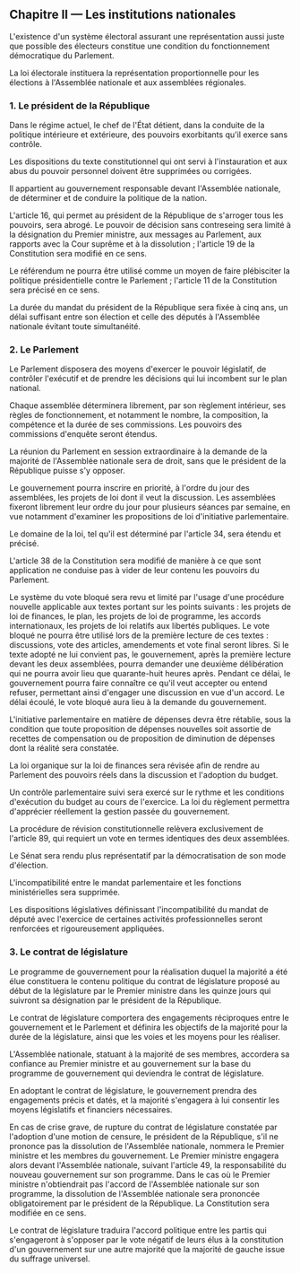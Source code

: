 ## Chapitre II — Les institutions nationales

L'existence d'un système électoral assurant une représentation aussi juste que
possible des électeurs constitue une condition du fonctionnement démocratique
du Parlement.

La loi électorale instituera la représentation proportionnelle pour les
élections à l'Assemblée nationale et aux assemblées régionales.

### 1. Le président de la République

Dans le régime actuel, le chef de l'État détient, dans la conduite de la
politique intérieure et extérieure, des pouvoirs exorbitants qu'il exerce sans
contrôle.

Les dispositions du texte constitutionnel qui ont servi à l'instauration et
aux abus du pouvoir personnel doivent être supprimées ou corrigées.

Il appartient au gouvernement responsable devant l'Assemblée nationale, de
déterminer et de conduire la politique de la nation.

L'article 16, qui permet au président de la République de s'arroger tous les
pouvoirs, sera abrogé. Le pouvoir de décision sans contreseing sera limité à
la désignation du Premier ministre, aux messages au Parlement, aux rapports
avec la Cour suprême et à la dissolution ; l'article 19 de la Constitution
sera modifié en ce sens.

Le référendum ne pourra être utilisé comme un moyen de faire plébisciter la
politique présidentielle contre le Parlement ; l'article 11 de la Constitution
sera précisé en ce sens.

La durée du mandat du président de la République sera fixée à cinq ans, un
délai suffisant entre son élection et celle des députés à l'Assemblée
nationale évitant toute simultanéité.

### 2. Le Parlement

Le Parlement disposera des moyens d'exercer le pouvoir législatif, de
contrôler l'exécutif et de prendre les décisions qui lui incombent sur le plan
national.

Chaque assemblée déterminera librement, par son règlement intérieur, ses
règles de fonctionnement, et notamment le nombre, la composition, la
compétence et la durée de ses commissions. Les pouvoirs des commissions
d'enquête seront étendus.

La réunion du Parlement en session extraordinaire à la demande de la majorité
de l'Assemblée nationale sera de droit, sans que le président de la République
puisse s'y opposer.

Le gouvernement pourra inscrire en priorité, à l'ordre du jour des assemblées,
les projets de loi dont il veut la discussion. Les assemblées fixeront
librement leur ordre du jour pour plusieurs séances par semaine, en vue
notamment d'examiner les propositions de loi d'initiative parlementaire.

Le domaine de la loi, tel qu'il est déterminé par l'article 34, sera étendu et
précisé.

L'article 38 de la Constitution sera modifié de manière à ce que sont
application ne conduise pas à vider de leur contenu les pouvoirs du Parlement.

Le système du vote bloqué sera revu et limité par l'usage d'une procédure
nouvelle applicable aux textes portant sur les points suivants : les projets
de loi de finances, le plan, les projets de loi de programme, les accords
internationaux, les projets de loi relatifs aux libertés publiques. Le vote
bloqué ne pourra être utilisé lors de la première lecture de ces textes :
discussions, vote des articles, amendements et vote final seront libres. Si le
texte adopté ne lui convient pas, le gouvernement, après la première lecture
devant les deux assemblées, pourra demander une deuxième délibération qui ne
pourra avoir lieu que quarante-huit heures après. Pendant ce délai, le
gouvernement pourra faire connaître ce qu'il veut accepter ou entend refuser,
permettant ainsi d'engager une discussion en vue d'un accord. Le délai écoulé,
le vote bloqué aura lieu à la demande du gouvernement.

L'initiative parlementaire en matière de dépenses devra être rétablie, sous la
condition que toute proposition de dépenses nouvelles soit assortie de
recettes de compensation ou de proposition de diminution de dépenses dont la
réalité sera constatée.

La loi organique sur la loi de finances sera révisée afin de rendre au
Parlement des pouvoirs réels dans la discussion et l'adoption du budget.

Un contrôle parlementaire suivi sera exercé sur le rythme et les conditions
d'exécution du budget au cours de l'exercice. La loi du règlement permettra
d'apprécier réellement la gestion passée du gouvernement.

La procédure de révision constitutionnelle relèvera exclusivement de l'article
89, qui requiert un vote en termes identiques des deux assemblées.

Le Sénat sera rendu plus représentatif par la démocratisation de son mode
d'élection.

L'incompatibilité entre le mandat parlementaire et les fonctions
ministérielles sera supprimée.

Les dispositions législatives définissant l'incompatibilité du mandat de
député avec l'exercice de certaines activités professionnelles seront
renforcées et rigoureusement appliquées.

### 3. Le contrat de législature

Le programme de gouvernement pour la réalisation duquel la majorité a été élue
constituera le contenu politique du contrat de législature proposé au début de
la législature par le Premier ministre dans les quinze jours qui suivront sa
désignation par le président de la République.

Le contrat de législature comportera des engagements réciproques entre le
gouvernement et le Parlement et définira les objectifs de la majorité pour la
durée de la législature, ainsi que les voies et les moyens pour les réaliser.

L'Assemblée nationale, statuant à la majorité de ses membres, accordera sa
confiance au Premier ministre et au gouvernement sur la base du programme de
gouvernement qui deviendra le contrat de législature.

En adoptant le contrat de législature, le gouvernement prendra des engagements
précis et datés, et la majorité s'engagera à lui consentir les moyens
législatifs et financiers nécessaires.

En cas de crise grave, de rupture du contrat de législature constatée par
l'adoption d'une motion de censure, le président de la République, s'il ne
prononce pas la dissolution de l'Assemblée nationale, nommera le Premier
ministre et les membres du gouvernement. Le Premier ministre engagera alors
devant l'Assemblée nationale, suivant l'article 49, la responsabilité du
nouveau gouvernement sur son programme. Dans le cas où le Premier ministre
n'obtiendrait pas l'accord de l'Assemblée nationale sur son programme, la
dissolution de l'Assemblée nationale sera prononcée obligatoirement par le
président de la République. La Constitution sera modifiée en ce sens.

Le contrat de législature traduira l'accord politique entre les partis qui
s'engageront à s'opposer par le vote négatif de leurs élus à la constitution
d'un gouvernement sur une autre majorité que la majorité de gauche issue du
suffrage universel.
